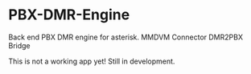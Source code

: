 # PBX-DMR-Engine #
Back end PBX DMR engine for asterisk. MMDVM Connector DMR2PBX Bridge

This is not a working app yet! Still in development.
